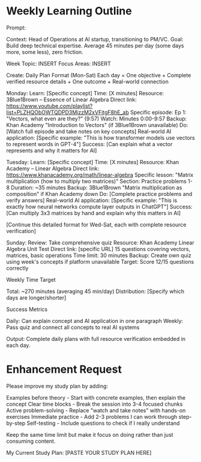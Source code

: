 # Weekly Learning Outline
Prompt:

Context: Head of Operations at AI startup, transitioning to PM/VC. Goal: Build deep technical expertise. Average 45 minutes per day (some days more, some less), zero friction.

Week Topic: INSERT
Focus Areas: INSERT

Create:
Daily Plan Format (Mon-Sat)
Each day = One objective + Complete verified resource details + One outcome + Real-world connection

Monday:
Learn: [Specific concept]
Time: [X minutes]
Resource: 3Blue1Brown – Essence of Linear Algebra
Direct link: https://www.youtube.com/playlist?list=PLZHQObOWTQDPD3MizzM2xVFitgF8hE_ab
Specific episode: Ep 1: "Vectors, what even are they?" (9:57)
Watch: Minutes 0:00-9:57
Backup: Khan Academy "Introduction to Vectors" (if 3Blue1Brown unavailable)
Do: [Watch full episode and take notes on key concepts]
Real-world AI application: [Specific example: "This is how transformer models use vectors to represent words in GPT-4"]
Success: [Can explain what a vector represents and why it matters for AI]

Tuesday:
Learn: [Specific concept]
Time: [X minutes]
Resource: Khan Academy – Linear Algebra
Direct link: https://www.khanacademy.org/math/linear-algebra
Specific lesson: "Matrix multiplication (how to multiply two matrices)"
Section: Practice problems 1-8
Duration: ~35 minutes
Backup: 3Blue1Brown "Matrix multiplication as composition" if Khan Academy down
Do: [Complete practice problems and verify answers]
Real-world AI application: [Specific example: "This is exactly how neural networks compute layer outputs in ChatGPT"]
Success: [Can multiply 3x3 matrices by hand and explain why this matters in AI]

[Continue this detailed format for Wed-Sat, each with complete resource verification]

Sunday:
Review: Take comprehensive quiz
Resource: Khan Academy Linear Algebra Unit Test
Direct link: [specific URL]
15 questions covering vectors, matrices, basic operations
Time limit: 30 minutes
Backup: Create own quiz using week's concepts if platform unavailable
Target: Score 12/15 questions correctly

Weekly Time Target

Total: ~270 minutes (averaging 45 min/day)
Distribution: [Specify which days are longer/shorter]

Success Metrics

Daily: Can explain concept and AI application in one paragraph
Weekly: Pass quiz and connect all concepts to real AI systems

Output: Complete daily plans with full resource verification embedded in each day.



# Enhancement Request
Please improve my study plan by adding:

Examples before theory - Start with concrete examples, then explain the concept
Clear time blocks - Break the session into 3-4 focused chunks
Active problem-solving - Replace "watch and take notes" with hands-on exercises
Immediate practice - Add 2-3 problems I can work through step-by-step
Self-testing - Include questions to check if I really understand

Keep the same time limit but make it focus on doing rather than just consuming content.

My Current Study Plan:
[PASTE YOUR STUDY PLAN HERE]
